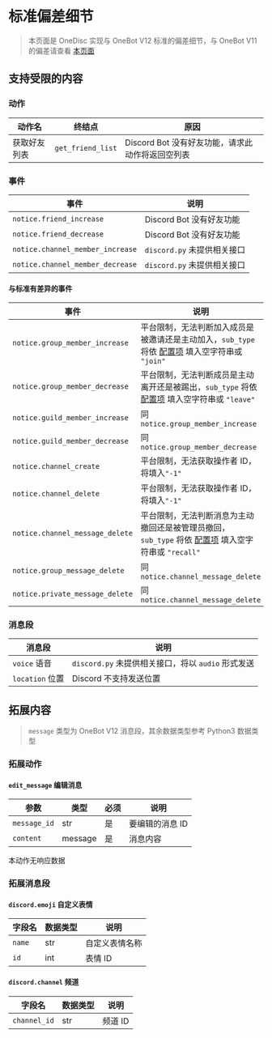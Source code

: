 # 标准偏差细节

> 本页面是 OneDisc 实现与 OneBot V12 标准的偏差细节，与 OneBot V11 的偏差请查看 [本页面][2]

## 支持受限的内容

### 动作

| 动作名        | 终结点                   | 原因                         |
|---------------|--------------------------|------------------------------|
| 获取好友列表  | `get_friend_list`        | Discord Bot 没有好友功能，请求此动作将返回空列表 |

### 事件

| 事件                             | 说明                                   |
|----------------------------------|----------------------------------------|
| `notice.friend_increase`         | Discord Bot 没有好友功能               |
| `notice.friend_decrease`         | Discord Bot 没有好友功能               |
| `notice.channel_member_increase` | `discord.py` 未提供相关接口            |
| `notice.channel_member_decrease` | `discord.py` 未提供相关接口            |

#### 与标准有差异的事件

| 事件                               | 说明                                                                                                    |
|------------------------------------|---------------------------------------------------------------------------------------------------------|
| `notice.group_member_increase`     | 平台限制，无法判断加入成员是被邀请还是主动加入，`sub_type` 将依 [配置项][1] 填入空字符串或 `"join"`     |
| `notice.group_member_decrease`     | 平台限制，无法判断成员是主动离开还是被踢出，`sub_type` 将依 [配置项][1] 填入空字符串或 `"leave"`        |
| `notice.guild_member_increase`     | 同 `notice.group_member_increase`                                                                       |
| `notice.guild_member_decrease`     | 同 `notice.group_member_decrease`                                                                       |
| `notice.channel_create`            | 平台限制，无法获取操作者 ID，将填入`"-1"`                                                               |
| `notice.channel_delete`            | 平台限制，无法获取操作者 ID，将填入`"-1"`                                                               |
| `notice.channel_message_delete`    | 平台限制，无法判断消息为主动撤回还是被管理员撤回，`sub_type` 将依 [配置项][1] 填入空字符串或 `"recall"` |
| `notice.group_message_delete`      | 同 `notice.channel_message_delete`                                                                      |
| `notice.private_message_delete`    | 同 `notice.channel_message_delete`                                                                      |

### 消息段

| 消息段             | 说明                                               |
|--------------------|----------------------------------------------------|
| `voice` 语音       | `discord.py` 未提供相关接口，将以 `audio` 形式发送 |
| `location` 位置    | Discord 不支持发送位置                             |


## 拓展内容

> `message` 类型为 OneBot V12 消息段，其余数据类型参考 Python3 数据类型

### 拓展动作

#### `edit_message` 编辑消息

| 参数         | 类型    | 必须 | 说明                |
|--------------|---------|------|---------------------|
| `message_id` | str     | 是   | 要编辑的消息 ID     |
| `content`    | message | 是   | 消息内容            |

本动作无响应数据

### 拓展消息段

#### `discord.emoji` 自定义表情

| 字段名      | 数据类型    | 说明                      |
|-------------|-------------|---------------------------|
| `name`      | str         | 自定义表情名称            |
| `id`        | int         | 表情 ID                   |

#### `discord.channel` 频道

| 字段名       | 数据类型    | 说明                      |
|--------------|-------------|---------------------------|
| `channel_id` | str         | 频道 ID                   |

[1]: config.md#%E5%9C%A8%E4%BA%8B%E4%BB%B6%E4%B8%AD%E4%BD%BF%E7%94%A8%E7%A9%BA%E5%AD%97%E7%AC%A6%E4%B8%B2%E4%BB%A3%E6%9B%BF%E4%B8%8D%E6%94%AF%E6%8C%81%E7%9A%84%E5%AD%90%E7%B1%BB%E5%9E%8B-use-empty-for-unsupported-subtype
[2]: diff-v11.md

